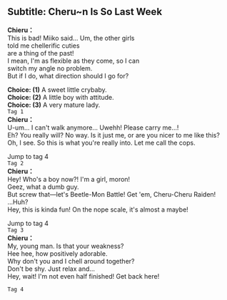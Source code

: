 # 

  
## Subtitle: Cheru~n Is So Last Week
  
**Chieru：**  
This is bad! Miiko said... Um, the other girls  
 told me chellerific cuties  
are a thing of the past!  
 I mean, I'm as flexible as they come, so I can  
switch my angle no problem.  
 But if I do, what direction should I go for?  
  
**Choice: (1)**  A sweet little crybaby.  
**Choice: (2)**  A little boy with attitude.  
**Choice: (3)**  A very mature lady.  
`Tag 1`  
**Chieru：**  
U-um... I can't walk anymore... Uwehh! Please carry me...!  
Eh? You really will? No way. Is it just me, or are you nicer to me like this?  
Oh, I see. So this is what you're really into. Let me call the cops.  
  
Jump to tag 4  
`Tag 2`  
**Chieru：**  
Hey! Who's a boy now?! I'm a girl, moron!  
 Geez, what a dumb guy.  
But screw that—let's Beetle-Mon Battle! Get 'em, Cheru-Cheru Raiden!  
...Huh?  
 Hey, this is kinda fun! On the nope scale, it's almost a maybe!  
  
Jump to tag 4  
`Tag 3`  
**Chieru：**  
My, young man. Is that your weakness?  
 Hee hee, how positively adorable.  
Why don't you and I chell around together?  
 Don't be shy. Just relax and...  
Hey, wait! I'm not even half finished! Get back here!  
  
`Tag 4`  
